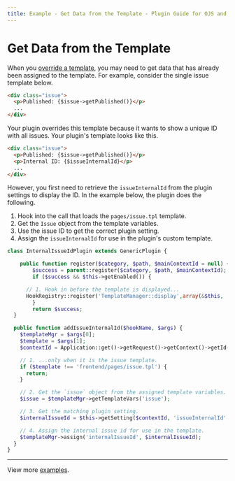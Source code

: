 ```yaml
---
title: Example - Get Data from the Template - Plugin Guide for OJS and OMP
---
```


# Get Data from the Template

When you [override a template](./templates#override-templates), you may need to get data that has already been assigned to the template. For example, consider the single issue template below.

```html
<div class="issue">
  <p>Published: {$issue->getPublished()}</p>
  ...
</div>
```

Your plugin overrides this template because it wants to show a unique ID with all issues. Your plugin's template looks like this.

```html
<div class="issue">
  <p>Published: {$issue->getPublished()}</p>
  <p>Internal ID: {$issueInternalId}</p>
  ...
</div>
```

However, you first need to retrieve the `issueInternalId` from the plugin settings to display the ID. In the example below, the plugin does the following.

1. Hook into the call that loads the `pages/issue.tpl` template.
2. Get the `Issue` object from the template variables.
3. Use the issue ID to get the correct plugin setting.
4. Assign the `issueInternalId` for use in the plugin's custom template.

```php
class InternalIssueIdPlugin extends GenericPlugin {

	public function register($category, $path, $mainContextId = null) {
		$success = parent::register($category, $path, $mainContextId);
		if ($success && $this->getEnabled()) {

      // 1. Hook in before the template is displayed...
      HookRegistry::register('TemplateManager::display',array(&$this, 'addIssueInternalId'));
		}
		return $success;
  }

  public function addIssueInternalId($hookName, $args) {
    $templateMgr = $args[0];
    $template = $args[1];
    $contextId = Application::get()->getRequest()->getContext()->getId();

    // 1. ...only when it is the issue template.
    if ($template !== 'frontend/pages/issue.tpl') {
      return;
    }

    // 2. Get the `issue` object from the assigned template variables.
    $issue = $templateMgr->getTemplateVars('issue');

    // 3. Get the matching plugin setting.
    $internalIssueId = $this->getSetting($contextId, 'issueInternalId' . $issue->getId());

    // 4. Assign the internal issue id for use in the template.
    $templateMgr->assign('internalIssueId', $internalIssueId);
  }
}
```

---

View more [examples](./examples).
